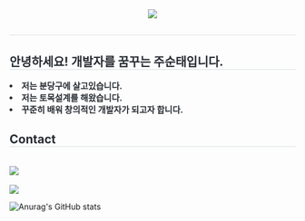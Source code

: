 <div align= "center">
    <img src="https://capsule-render.vercel.app/api?type=waving&color=db6633&height=120&text=Stjoo's%20GitHub&animation=fadeIn&fontColor=333333&fontSize=50" />
    </div>
    <div style="text-align: left;"> 
    <h2 style="border-bottom: 1px solid #d8dee4; color: #282d33;">  </h2>  
    <div style="font-weight: 700; font-size: 15px; text-align: left; color: #282d33;">  </div> 
 <div style="text-align: left;"> 
    <h2 style="border-bottom: 1px solid #d8dee4; color: #282d33;"> 안녕하세요! 개발자를 꿈꾸는 주순태입니다. </h2>  
    <div style="font-weight: 700; font-size: 15px; text-align: left; color: #282d33;"> <li> 저는 분당구에 살고있습니다.<li> 저는 토목설계를 해왔습니다.</li><li> 꾸준히 배워 창의적인 개발자가 되고자 합니다. </div> 
  </div>
    <div style="text-align: left;">
    <h2 style="border-bottom: 1px solid #d8dee4; color: #282d33;">  Contact </h2> <br> 
    <div style="text-align: left;"> <a href=mailto:stjoo0925@gmail.com> <img src="https://img.shields.io/badge/Gmail-EA4335?style=for-the-badge&logo=Gmail&logoColor=white&link=mailto:stjoo0925@gmail.com"> </a>
          </div>  <br> 
    <div style="text-align: left;"> <a href="https://hits.seeyoufarm.com"> <img src="https://hits.seeyoufarm.com/api/count/incr/badge.svg?url=https%3A%2F%2Fgithub.com%2FStjoo0925%2F&count_bg=%23000000&title_bg=%23000000&icon=github.svg&icon_color=%23FFFFFF&title=GitHub&edge_flat=false"/></a>
       </div> 

![Anurag's GitHub stats](https://github-readme-stats.vercel.app/api?username=Stjoo0925&show_icons=true&theme=gruvbox)
